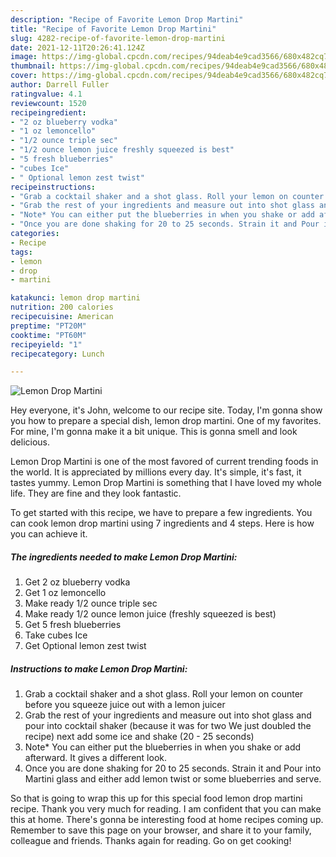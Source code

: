 ```yaml
---
description: "Recipe of Favorite Lemon Drop Martini"
title: "Recipe of Favorite Lemon Drop Martini"
slug: 4282-recipe-of-favorite-lemon-drop-martini
date: 2021-12-11T20:26:41.124Z
image: https://img-global.cpcdn.com/recipes/94deab4e9cad3566/680x482cq70/lemon-drop-martini-recipe-main-photo.jpg
thumbnail: https://img-global.cpcdn.com/recipes/94deab4e9cad3566/680x482cq70/lemon-drop-martini-recipe-main-photo.jpg
cover: https://img-global.cpcdn.com/recipes/94deab4e9cad3566/680x482cq70/lemon-drop-martini-recipe-main-photo.jpg
author: Darrell Fuller
ratingvalue: 4.1
reviewcount: 1520
recipeingredient:
- "2 oz blueberry vodka"
- "1 oz lemoncello"
- "1/2 ounce triple sec"
- "1/2 ounce lemon juice freshly squeezed is best"
- "5 fresh blueberries"
- "cubes Ice"
- " Optional lemon zest twist"
recipeinstructions:
- "Grab a cocktail shaker and a shot glass. Roll your lemon on counter before you squeeze juice out with a lemon juicer"
- "Grab the rest of your ingredients and measure out into shot glass and pour into cocktail shaker (because it was for two We just doubled the recipe) next add some ice and shake (20 - 25 seconds)"
- "Note* You can either put the blueberries in when you shake or add afterward. It gives a different look."
- "Once you are done shaking for 20 to 25 seconds. Strain it and Pour into Martini glass and either add lemon twist or some blueberries and serve."
categories:
- Recipe
tags:
- lemon
- drop
- martini

katakunci: lemon drop martini 
nutrition: 200 calories
recipecuisine: American
preptime: "PT20M"
cooktime: "PT60M"
recipeyield: "1"
recipecategory: Lunch

---
```



![Lemon Drop Martini](https://img-global.cpcdn.com/recipes/94deab4e9cad3566/680x482cq70/lemon-drop-martini-recipe-main-photo.jpg)

Hey everyone, it's John, welcome to our recipe site. Today, I'm gonna show you how to prepare a special dish, lemon drop martini. One of my favorites. For mine, I'm gonna make it a bit unique. This is gonna smell and look delicious.

Lemon Drop Martini is one of the most favored of current trending foods in the world. It is appreciated by millions every day. It's simple, it's fast, it tastes yummy. Lemon Drop Martini is something that I have loved my whole life. They are fine and they look fantastic.




To get started with this recipe, we have to prepare a few ingredients. You can cook lemon drop martini using 7 ingredients and 4 steps. Here is how you can achieve it.

<!--inarticleads1-->

##### The ingredients needed to make Lemon Drop Martini:

1. Get 2 oz blueberry vodka
1. Get 1 oz lemoncello
1. Make ready 1/2 ounce triple sec
1. Make ready 1/2 ounce lemon juice (freshly squeezed is best)
1. Get 5 fresh blueberries
1. Take cubes Ice
1. Get  Optional lemon zest twist




<!--inarticleads2-->

##### Instructions to make Lemon Drop Martini:

1. Grab a cocktail shaker and a shot glass. Roll your lemon on counter before you squeeze juice out with a lemon juicer
1. Grab the rest of your ingredients and measure out into shot glass and pour into cocktail shaker (because it was for two We just doubled the recipe) next add some ice and shake (20 - 25 seconds)
1. Note* You can either put the blueberries in when you shake or add afterward. It gives a different look.
1. Once you are done shaking for 20 to 25 seconds. Strain it and Pour into Martini glass and either add lemon twist or some blueberries and serve.




So that is going to wrap this up for this special food lemon drop martini recipe. Thank you very much for reading. I am confident that you can make this at home. There's gonna be interesting food at home recipes coming up. Remember to save this page on your browser, and share it to your family, colleague and friends. Thanks again for reading. Go on get cooking!

